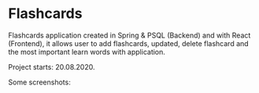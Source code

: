 # Flashcards

Flashcards application created in Spring & PSQL (Backend) and with React (Frontend), it allows user to add flashcards, updated, delete flashcard and the most important learn words with application. 

Project starts: 20.08.2020.

Some screenshots:


